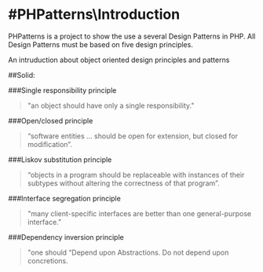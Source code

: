 #PHPatterns\Introduction
========================

PHPatterns is a project to show the use a several Design Patterns in PHP. All Design Patterns must be based on five design principles.

An intruduction about object oriented design principles and patterns

##Solid:

###Single responsibility principle

>"an object should have only a single responsibility."
	
###Open/closed principle

>“software entities … should be open for extension, but closed for modification”.

###Liskov substitution principle

>“objects in a program should be replaceable with instances of their subtypes without altering the correctness of that program”.

###Interface segregation principle

>"many client-specific interfaces are better than one general-purpose interface.”

###Dependency inversion principle

>"one should “Depend upon Abstractions. Do not depend upon concretions.
